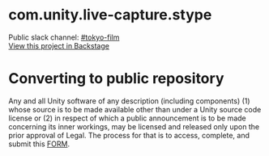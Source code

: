 # com.unity.live-capture.stype
Public slack channel: [#tokyo-film](https://unity.slack.com/messages/CAUGBHMCJ/) <br/>
[View this project in Backstage](https://backstage.corp.unity3d.com/catalog/default/component/com.unity.live-capture.stype) <br/>
# Converting to public repository
Any and all Unity software of any description (including components) (1) whose source is to be made available other than under a Unity source code license or (2) in respect of which a public announcement is to be made concerning its inner workings, may be licensed and released only upon the prior approval of Legal.
The process for that is to access, complete, and submit this [FORM](https://docs.google.com/forms/d/e/1FAIpQLSe3H6PARLPIkWVjdB_zMvuIuIVtrqNiGlEt1yshkMCmCMirvA/viewform).
